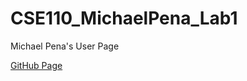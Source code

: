 # CSE110_MichaelPena_Lab1
Michael Pena's User Page

[GitHub Page](https://michaelpena7.github.io/CSE110_MichaelPena_Lab1/)
